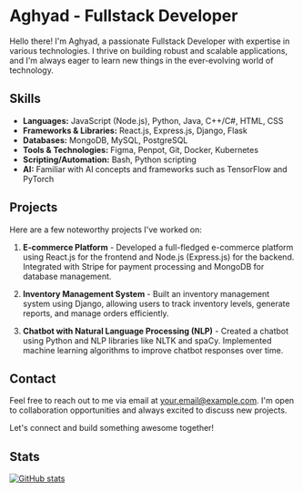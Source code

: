 # Aghyad - Fullstack Developer

Hello there! I'm Aghyad, a passionate Fullstack Developer with expertise in various technologies. I thrive on building robust and scalable applications, and I'm always eager to learn new things in the ever-evolving world of technology.

## Skills

- **Languages:** JavaScript (Node.js), Python, Java, C++/C#, HTML, CSS
- **Frameworks & Libraries:** React.js, Express.js, Django, Flask
- **Databases:** MongoDB, MySQL, PostgreSQL
- **Tools & Technologies:** Figma, Penpot, Git, Docker, Kubernetes
- **Scripting/Automation:** Bash, Python scripting
- **AI:** Familiar with AI concepts and frameworks such as TensorFlow and PyTorch

## Projects

Here are a few noteworthy projects I've worked on:

1. **E-commerce Platform** - Developed a full-fledged e-commerce platform using React.js for the frontend and Node.js (Express.js) for the backend. Integrated with Stripe for payment processing and MongoDB for database management.

2. **Inventory Management System** - Built an inventory management system using Django, allowing users to track inventory levels, generate reports, and manage orders efficiently.

3. **Chatbot with Natural Language Processing (NLP)** - Created a chatbot using Python and NLP libraries like NLTK and spaCy. Implemented machine learning algorithms to improve chatbot responses over time.

## Contact

Feel free to reach out to me via email at [your.email@example.com](mailto:your.email@example.com). I'm open to collaboration opportunities and always excited to discuss new projects.

Let's connect and build something awesome together!

## Stats

[![GitHub stats](https://github-readme-stats.vercel.app/api?username=dr-dark-flames)](https://github.com/anuraghazra/github-readme-stats)

